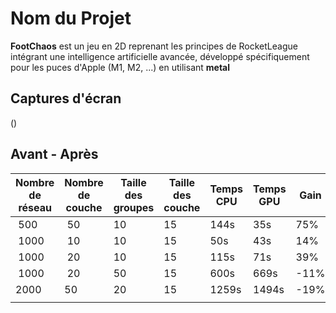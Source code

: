 # Nom du Projet


**FootChaos** est un jeu en 2D reprenant les principes de RocketLeague intégrant une
intelligence artificielle avancée, développé spécifiquement pour les puces
d'Apple (M1, M2, ...) en utilisant **metal**

## Captures d'écran

()

## Avant - Après

| Nombre de réseau | Nombre de couche | Taille des groupes | Taille des couche | Temps CPU | Temps GPU | Gain |
|------------------|------------------|--------------------|-------------------|-----------|-----------| ---- |
| 500              | 50               | 10                 | 15                | 144s      | 35s       | 75%  |
| 1000             | 10               | 10                 | 15                | 50s       | 43s       | 14%  |
| 1000             | 20               | 10                 | 15                | 115s      | 71s       | 39%  |
| 1000             | 20               | 50                 | 15                | 600s      | 669s      | -11% |
| 2000             | 50               | 20                 | 15                | 1259s     | 1494s     | -19% |
|                  |                  |                    |                   |           |           |      |
